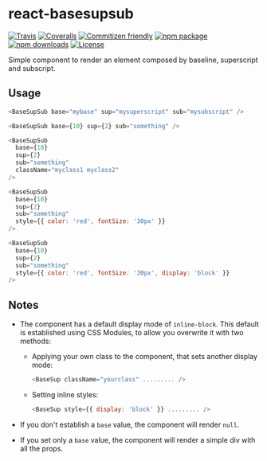 # react-basesupsub

[![Travis][build-badge]][build]
[![Coveralls][coveralls-badge]][coveralls]
[![Commitizen friendly][commitizen-badge]][commitizen]
[![npm package][npm-badge]][npm]
[![npm downloads][npm-downloads-badge]][npm-downloads]
[![License][license-badge]][license]

Simple component to render an element composed by baseline, superscript and subscript.

## Usage

```js
<BaseSupSub base="mybase" sup="mysuperscript" sub="mysubscript" />

<BaseSupSub base={10} sup={2} sub="something" />

<BaseSupSub
  base={10}
  sup={2}
  sub="something"
  className="myclass1 myclass2"
/>

<BaseSupSub
  base={10}
  sup={2}
  sub="something"
  style={{ color: 'red', fontSize: '30px' }}
/>

<BaseSupSub
  base={10}
  sup={2}
  sub="something"
  style={{ color: 'red', fontSize: '30px', display: 'block' }}
/>
```

## Notes

* The component has a default display mode of `inline-block`. This default is established using CSS Modules, to allow you overwrite it with two methods:
  - Applying your own class to the component, that sets another display mode:
    ```js
    <BaseSup className="yourclass" ......... />
    ```

  - Setting inline styles:
    ```js
    <BaseSup style={{ display: 'block' }} ......... />
    ```

* If you don't establish a `base` value, the component will render `null`.

* If you set only a `base` value, the component will render a simple div with all the props.


[build-badge]: https://img.shields.io/travis/rigobauer/react-basesupsub/master.svg?style=flat-square
[build]: https://travis-ci.org/rigobauer/react-basesupsub

[coveralls-badge]: https://img.shields.io/coveralls/rigobauer/react-basesupsub/master.svg?style=flat-square
[coveralls]: https://coveralls.io/github/rigobauer/react-basesupsub

[commitizen-badge]: https://img.shields.io/badge/commitizen-friendly-brightgreen.svg?style=flat-square
[commitizen]: http://commitizen.github.io/cz-cli/

[npm-badge]: https://img.shields.io/npm/v/react-basesupsub.svg?style=flat-square
[npm]: https://www.npmjs.org/package/react-basesupsub

[npm-downloads-badge]: https://img.shields.io/npm/dm/react-basesupsub.svg?style=flat-square
[npm-downloads]: https://npm-stat.com/charts.html?package=react-basesupsub

[license-badge]: https://img.shields.io/npm/l/react-basesupsub.svg?style=flat-square
[license]: https://opensource.org/licenses/MIT
